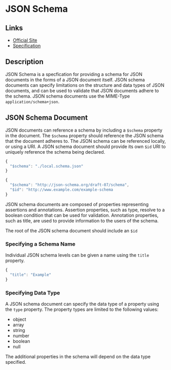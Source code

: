 # JSON Schema

## Links

* [Official Site](http://json-schema.org/)
* [Specification](http://json-schema.org/specification.html)

## Description

JSON Schema is a specfication for providing a schema for JSON documents in the forms of a JSON document itself. JSON
schema documents can specify limitations on the structure and data types of JSON documents, and can be used to validate
that JSON documents adhere to the schema. JSON schema documents use the MIME-Type `application/schema+json`.

## JSON Schema Document

JSON documents can reference a schema by including a `$schema` property in the document. The `$schema` property should 
reference the JSON schema that the document adheres to. The JSON schema can be referenced locally, or using a URI. A JSON schema document should provide its own `$id` URI to uniquely reference the schema being declared.

```js
{ 
  "$schema": "./local.schema.json"
}
```

```js
{
  "$schema": "http://json-schema.org/draft-07/schema",
  "$id": "http://www.example.com/example-schema
}
```

JSON schema documents are composed of properties representing assertions and annotations. Assertion properties, such as type, 
resolve to a boolean condition that can be used for validation. Annotation properties, such as title, are used to provide
information to the users of the schema.

The root of the JSON schema document should include an `$id` 

### Specifying a Schema Name

Individual JSON schema levels can be given a name using the `title` property. 

```js
{
  "title": "Example"
}
```

### Specifying Data Type

A JSON schema document can specify the data type of a property using the `type` property. The property types are limited
to the following values:

* object 
* array 
* string
* number
* boolean
* null

The additional properties in the schema will depend on the data type specified.

